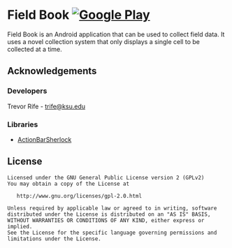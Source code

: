 # Field Book [![Google Play](http://developer.android.com/images/brand/en_generic_rgb_wo_45.png)](https://play.google.com/store/apps/details?id=com.fieldbook.tracker)

Field Book is an Android application that can be used to collect field data. It uses a novel collection system that only displays a single cell to be collected at a time.

## Acknowledgements
### Developers
Trevor Rife - trife@ksu.edu

### Libraries
* [ActionBarSherlock](https://github.com/JakeWharton/ActionBarSherlock)

## License
    Licensed under the GNU General Public License version 2 (GPLv2)
    You may obtain a copy of the License at

       http://www.gnu.org/licenses/gpl-2.0.html

    Unless required by applicable law or agreed to in writing, software
    distributed under the License is distributed on an "AS IS" BASIS,
    WITHOUT WARRANTIES OR CONDITIONS OF ANY KIND, either express or implied.
    See the License for the specific language governing permissions and
    limitations under the License.

